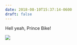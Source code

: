 ```yaml
---
date: 2018-08-10T15:37:14-0600
draft: false
---
```




Hell yeah, Prince Bike!

![](/images/2018/fa620b3b76.jpg)



